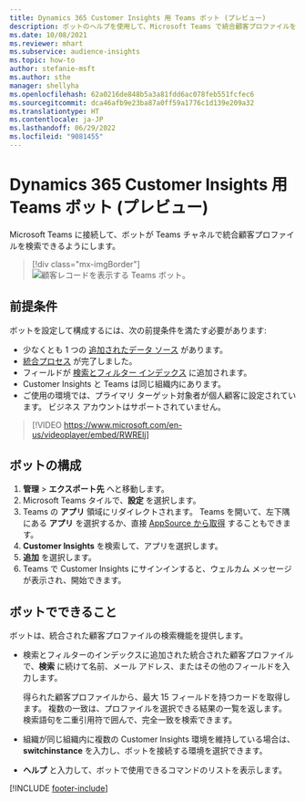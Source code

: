 ```yaml
---
title: Dynamics 365 Customer Insights 用 Teams ボット (プレビュー)
description: ボットのヘルプを使用して、Microsoft Teams で統合顧客プロファイルを検索します。
ms.date: 10/08/2021
ms.reviewer: mhart
ms.subservice: audience-insights
ms.topic: how-to
author: stefanie-msft
ms.author: sthe
manager: shellyha
ms.openlocfilehash: 62a0216de848b5a3a81fdd6ac078feb551fcfec6
ms.sourcegitcommit: dca46afb9e23ba87a0ff59a1776c1d139e209a32
ms.translationtype: HT
ms.contentlocale: ja-JP
ms.lasthandoff: 06/29/2022
ms.locfileid: "9081455"
---
```

# <a name="teams-bot-for-dynamics-365-customer-insights-preview"></a>Dynamics 365 Customer Insights 用 Teams ボット (プレビュー)

Microsoft Teams に接続して、ボットが Teams チャネルで統合顧客プロファイルを検索できるようにします。

> [!div class="mx-imgBorder"]
> ![顧客レコードを表示する Teams ボット。](media/teams-bot.png "顧客レコードを表示する Teams ボット")

## <a name="prerequisites"></a>前提条件

ボットを設定して構成するには、次の前提条件を満たす必要があります:

- 少なくとも 1 つの [追加されたデータ ソース](data-sources.md) があります。
- [統合プロセス](data-unification.md) が完了しました。
- フィールドが [検索とフィルター インデックス](search-filter-index.md) に追加されます。
- Customer Insights と Teams は同じ組織内にあります。
- ご使用の環境では、プライマリ ターゲット対象者が個人顧客に設定されています。 ビジネス アカウントはサポートされていません。


> [!VIDEO https://www.microsoft.com/en-us/videoplayer/embed/RWRElj]

## <a name="configure-the-bot"></a>ボットの構成

1. **管理** > **エクスポート先** へと移動します。
1. Microsoft Teams タイルで、**設定** を選択します。
1. Teams の **アプリ** 領域にリダイレクトされます。 Teams を開いて、左下隅にある **アプリ** を選択するか、直接 [AppSource から取得](https://go.microsoft.com/fwlink/?linkid=2124104) することもできます。
1. **Customer Insights** を検索して、アプリを選択します。
1. **追加** を選択します。
1. Teams で Customer Insights にサインインすると、ウェルカム メッセージが表示され、開始できます。

## <a name="things-you-can-do-with-the-bot"></a>ボットでできること

ボットは、統合された顧客プロファイルの検索機能を提供します。

- 検索とフィルターのインデックスに追加された統合された顧客プロファイルで、**検索** に続けて名前、メール アドレス、またはその他のフィールドを入力します。

  得られた顧客プロファイルから、最大 15 フィールドを持つカードを取得します。 複数の一致は、プロファイルを選択できる結果の一覧を返します。 検索語句を二重引用符で囲んで、完全一致を検索できます。

- 組織が同じ組織内に複数の Customer Insights 環境を維持している場合は、**switchinstance** を入力し、ボットを接続する環境を選択できます。

- **ヘルプ** と入力して、ボットで使用できるコマンドのリストを表示します。  


[!INCLUDE [footer-include](includes/footer-banner.md)]